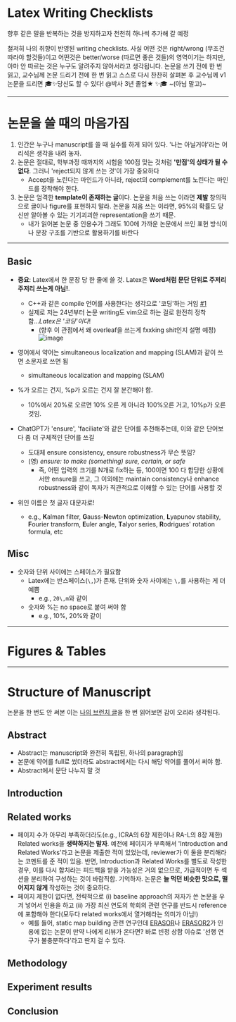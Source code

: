 # Latex Writing Checklists 

향후 같은 말을 반복하는 것을 방지하고자 천천히 하나씩 추가해 갈 예정

철저히 나의 취향이 반영된 writing checklists. 사실 어떤 것은 right/wrong (무조건 따라야 할것들)이고 어떤것은 better/worse (따르면 좋은 것들)의 영역이기는 하지만, 아마 안 따르는 것은 누구도 알려주지 않아서라고 생각됩니다.
논문을 쓰기 전에 한 번 읽고, 교수님께 논문 드리기 전에 한 번 읽고 스스로 다시 찬찬히 살펴본 후 교수님께 v1 논문을 드리면 🎓✨당신도 할 수 있다! @박사 3년 졸업★ ✨🎓 ~(아님 말고)~

---

# 논문을 쓸 때의 마음가짐

1. 인간은 누구나 manuscript를 쓸 때 실수를 하게 되어 있다. '나는 아닐거야'라는 어리석은 생각을 내려 놓자.
2. 논문은 절대로, 학부과정 때까지의 시험을 100점 맞는 것처럼 **'만점'의 상태가 될 수 없다**.  그러니 'reject되지 않게 쓰는 것'이 가장 중요하다
    * Accept을 노린다는 마인드가 아니라, reject의 complement를 노린다는 마인드를 장착해야 한다.
3. 논문은 엄격한 **template이 존재하는 글**이다. 논문을 처음 쓰는 이라면 **제발** 창의적으로 글이나 figure를 표현하지 말라. 논문을 처음 쓰는 이라면, 95%의 확률도 당신만 알아볼 수 있는 기기괴괴한 representation을 쓰기 때문.
    * 내가 읽어본 논문 중 인용수가 그래도 100에 가까운 논문에서 쓰인 표현 방식이나 문장 구조를 기반으로 활용하기를 바란다 
 
---

## Basic

* **중요**: Latex에서 한 문장 당 한 줄에 쓸 것. Latex은 **Word처럼 문단 단위로 주저리주저리 쓰는게 아님!**.
  * C++과 같은 compile 언어를 사용한다는 생각으로 '코딩'하는 거임 [#1](https://github.com/LimHyungTae/paper-writing-checklist/issues/1)
  * 실제로 저는 24년부터 논문 writing도 vim으로 하는 걸로 완전히 정착함...*Latex은 '코딩'이다*!
      * (향후 이 관점에서 왜 overleaf을 쓰는게 fxxking shit인지 설명 예정)
    ![image](https://github.com/user-attachments/assets/aa76e84a-9b02-4fab-a153-6d419bdb6426)

      
* 영어에서 약어는 simultaneous localization and mapping (SLAM)과 같이 쓰면 소문자로 쓰면 됨
    *  simultaneous localization and mapping (SLAM)
* %가 오르는 건지, %p가 오르는 건지 잘 분간해야 함.
  * 10%에서 20%로 오르면 10% 오른 게 아니라 100%오른 거고, 10%p가 오른 것임.
* ChatGPT가 'ensure', 'faciliate'와 같은 단어를 추천해주는데, 이와 같은 단어보다 좀 더 구체적인 단어를 쓰길
  * 도대체 ensure consistency, ensure robustness가 무슨 뜻임?
  * (영) *ensure: to make (something) sure, certain, or safe*
    * 즉, 어떤 입력의 크기를 N개로 fix하는 등, 100이면 100 다 합당한 상황에서만 ensure을 쓰고, 그 이외에는 maintain consistency나 enhance robustness와 같이 독자가 직관적으로 이해할 수 있는 단어를 사용할 것
* 위인 이름은 첫 글자 대문자로!
  * e.g., **K**alman filter, **G**auss-**N**ewton optimization, **L**yapunov stability, **F**ourier transform, **E**uler angle, **T**alyor series, **R**odrigues' rotation formula, etc 

## Misc


* 숫자와 단위 사이에는 스페이스가 필요함
  * Latex에는 반스페이스(`\,`)가 존재. 단위와 숫자 사이에는 `\,`를 사용하는 게 더 예쁨
      * e.g., `20\,m`와 같이
  * 숫자와 %는 no space로 붙여 써야 함 
      * e.g., 10%, 20%와 같이

---

# Figures \& Tables

---

# Structure of Manuscript

논문을 한 번도 안 써본 이는 [나의 브런치 글](https://brunch.co.kr/@85a651d484d84f2)을 한 번 읽어보면 감이 오리라 생각된다.

## Abstract

* Abstract는 manuscript와 완전히 독립된, 하나의 paragraph임
 * 본문에 약어를 full로 썼더라도 abstract에서는 다시 해당 약어를 풀어서 써야 함.
 * Abstract에서 문단 나누지 말 것

## Introduction


## Related works

* 페이지 수가 아무리 부족하더라도(e.g., ICRA의 6장 제한이나 RA-L의 8장 제한) Related works을 **생략하지는 말자**. 예전에 페이지가 부족해서 'Introduction and Related Works'라고 논문을 제출한 적이 있었는데, reviewer가 이 둘을 분리해라는 코멘트를 준 적이 있음. 반면, Introduction과 Related Works를 별도로 작성한 경우, 이를 다시 합치라는 피드백을 받을 가능성은 거의 없으므로, 가급적이면 두 섹션을 분리하여 구성하는 것이 바람직함. 기억하자. 논문은 **늘 먹던 비슷한 맛으로, 떨어지지 않게** 작성하는 것이 중요하다.
* 페이지 제한이 없다면, 전략적으로 (i) baseline approach의 저자가 쓴 논문을 우겨 넣어서 인용을 하고 (ii) 가장 최신 연도의 학회의 관련 연구를 반드시 reference에 포함해야 한다(모두다 related works에서 열거해라는 의미가 아님!)
  * 예를 들어, static map building 관련 연구인데 [ERASOR](https://arxiv.org/abs/2103.04316)나 [ERASOR2](https://www.ipb.uni-bonn.de/wp-content/papercite-data/pdf/lim2023rss.pdf)가 인용에 없는 논문이 만약 나에게 리뷰가 온다면? 바로 빈정 상함 이슈로 '선행 연구가 불충분하다'라고 딴지 걸 수 있다.   

## Methodology


## Experiment results


## Conclusion

